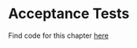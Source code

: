 # Acceptance Tests

Find code for this chapter [here](https://github.com/aviralvardiya/go-specs-greet)
